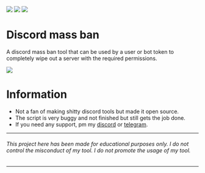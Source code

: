 ![](https://img.shields.io/github/watchers/qro/mass-ban?style=social) ![](https://img.shields.io/github/stars/qro/mass-ban?style=social) ![](https://img.shields.io/github/forks/qro/mass-ban?style=social)

# Discord mass ban
A discord mass ban tool that can be used by a user or bot token to completely wipe out a server with the required permissions.

![](https://cdn.discordapp.com/attachments/631162287968747550/851033681568202752/unknown.png)

# Information
- Not a fan of making shitty discord tools but made it open source.
- The script is very buggy and not finished but still gets the job done. 
- If you need any support, pm my <a href="https://discord.com/users/630087545312509963">discord</a> or <a href="https://t.me/lxw14274">telegram</a>.

---
###### This project here has been made for educational purposes only. I do not control the misconduct of my tool. I do not promote the usage of my tool.
---
